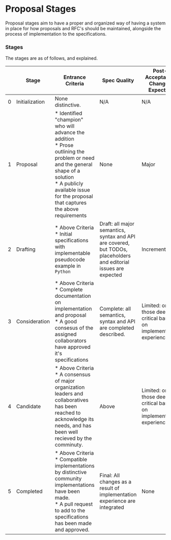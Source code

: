 # Proposal Stages

Proposal stages aim to have a proper and organized way of having a system in place for how proposals and RFC's should be maintained, alongside the process of implementation to the specifications.


### Stages

The stages are as of follows, and explained.

|   |      Stage     |                                                                                                    Entrance Criteria                                                                                                     |                                                    Spec Quality                                                   |                    Post-Acceptance Changes Expected                    | Implementation Expected  |
|---|----------------|--------------------------------------------------------------------------------------------------------------------------------------------------------------------------------------------------------------------------|-------------------------------------------------------------------------------------------------------------------|------------------------------------------------------------------------|--------------------------|
| 0 | Initialization | None distinctive.                                                                                                                                                                                                        | N/A                                                                                                               | N/A                                                                    | N/A                      |
| 1 | Proposal       | * Identified "champion" who will advance the addition<br>* Prose outlining the problem or need and the general shape of a solution<br>* A publicly available issue for the proposal that captures the above requirements | None                                                                                                              | Major                                                                  | Demos                    |
| 2 | Drafting       | * Above Criteria<br>* Initial specifications with implementable pseudocode example in `Python`                                                                                                                           | Draft: all major semantics, syntax and API are covered, but TODOs, placeholders and editorial issues are expected | Incremental                                                            | Experimental             |
| 3 | Consideration  | * Above Criteria<br>* Complete documentation on implementation and proposal<br>* A good consesus of the assigned collaborators have approved it's specifications                                                         | Complete: all semantics, syntax and API are completed described.                                                  | Limited: only those deemed critical based on implementation experience | Specification compliance |
| 4 | Candidate      | * Above Criteria<br>* A consensus of major organization leaders and collaboratives has been reached to acknowledge its needs, and has been well recieved by the comminuty.                                               | Above                                                                                                             | Limited: only those deemed critical based on implementation experience | Specification compliance |
| 5 | Completed      | * Above Criteria<br>* Compatible implementations by distinctive community implementations have been made.<br>* A pull request to add to the specifications has been made and approved.                                   | Final: All changes as a result of implementation experience are integrated                                        | None                                                                   | Shipping                 |


